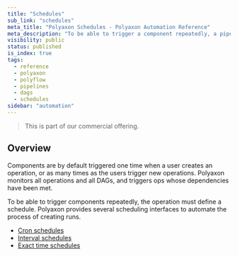 ```yaml
---
title: "Schedules"
sub_link: "schedules"
meta_title: "Polyaxon Schedules - Polyaxon Automation Reference"
meta_description: "To be able to trigger a component repeatedly, a pipeline must define a schedule."
visibility: public
status: published
is_index: true
tags:
  - reference
  - polyaxon
  - polyflow
  - pipelines
  - dags
  - schedules
sidebar: "automation"
---
```


<blockquote class="commercial">This is part of our commercial offering.</blockquote>

## Overview

Components are by default triggered one time when a user creates an operation,
or as many times as the users trigger new operations.
Polyaxon monitors all operations and all DAGs, and triggers ops whose dependencies have been met.

To be able to trigger components repeatedly, the operation must define a schedule.
Polyaxon provides several scheduling interfaces to automate the process of creating runs.

 * [Cron schedules](/docs/automation/schedules/cron/)
 * [Interval schedules](/docs/automation/schedules/interval/)
 * [Exact time schedules](/docs/automation/schedules/datetime/)
